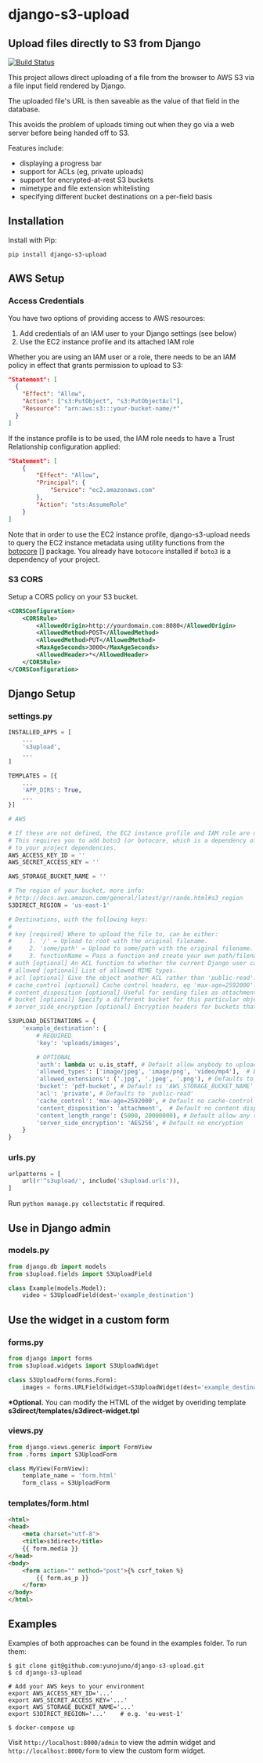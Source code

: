 django-s3-upload
================

Upload files directly to S3 from Django
-------------------------------------

[![Build Status](https://travis-ci.org/yunojuno/django-s3upload.svg?branch=master)](https://travis-ci.org/yunojuno/django-s3upload)

This project allows direct uploading of a file from the browser to AWS S3 via a file input field rendered by Django. 

The uploaded file's URL is then saveable as the value of that field in the database. 

This avoids the problem of uploads timing out when they go via a web server before being handed off to S3.

Features include:

* displaying a progress bar
* support for ACLs (eg, private uploads)
* support for encrypted-at-rest S3 buckets
* mimetype and file extension whitelisting
* specifying different bucket destinations on a per-field basis

## Installation

Install with Pip:

```pip install django-s3-upload```

## AWS Setup

### Access Credentials

You have two options of providing access to AWS resources:

1. Add credentials of an IAM user to your Django settings (see below)
2. Use the EC2 instance profile and its attached IAM role

Whether you are using an IAM user or a role, there needs to be an IAM policy
in effect that grants permission to upload to S3:

```json
"Statement": [
  {
    "Effect": "Allow",
    "Action": ["s3:PutObject", "s3:PutObjectAcl"],
    "Resource": "arn:aws:s3:::your-bucket-name/*"
  }
]
```

If the instance profile is to be used, the IAM role needs to have a
Trust Relationship configuration applied:

```json
"Statement": [
	{
		"Effect": "Allow",
		"Principal": {
			"Service": "ec2.amazonaws.com"
		},
		"Action": "sts:AssumeRole"
	}
]
```

Note that in order to use the EC2 instance profile, django-s3-upload needs
to query the EC2 instance metadata using utility functions from the
[botocore] [] package. You already have `botocore` installed if `boto3`
is a dependency of your project.

### S3 CORS

Setup a CORS policy on your S3 bucket.

```xml
<CORSConfiguration>
    <CORSRule>
        <AllowedOrigin>http://yourdomain.com:8080</AllowedOrigin>
        <AllowedMethod>POST</AllowedMethod>
        <AllowedMethod>PUT</AllowedMethod>
        <MaxAgeSeconds>3000</MaxAgeSeconds>
        <AllowedHeader>*</AllowedHeader>
    </CORSRule>
</CORSConfiguration>
```

## Django Setup

### settings.py

```python
INSTALLED_APPS = [
    ...
    's3upload',
    ...
]

TEMPLATES = [{
    ...
    'APP_DIRS': True,
    ...
}]

# AWS

# If these are not defined, the EC2 instance profile and IAM role are used.
# This requires you to add boto3 (or botocore, which is a dependency of boto3)
# to your project dependencies.
AWS_ACCESS_KEY_ID = ''
AWS_SECRET_ACCESS_KEY = ''

AWS_STORAGE_BUCKET_NAME = ''

# The region of your bucket, more info:
# http://docs.aws.amazon.com/general/latest/gr/rande.html#s3_region
S3DIRECT_REGION = 'us-east-1'

# Destinations, with the following keys:
#
# key [required] Where to upload the file to, can be either:
#     1. '/' = Upload to root with the original filename.
#     2. 'some/path' = Upload to some/path with the original filename.
#     3. functionName = Pass a function and create your own path/filename.
# auth [optional] An ACL function to whether the current Django user can perform this action.
# allowed [optional] List of allowed MIME types.
# acl [optional] Give the object another ACL rather than 'public-read'.
# cache_control [optional] Cache control headers, eg 'max-age=2592000'.
# content_disposition [optional] Useful for sending files as attachments.
# bucket [optional] Specify a different bucket for this particular object.
# server_side_encryption [optional] Encryption headers for buckets that require it.

S3UPLOAD_DESTINATIONS = {
    'example_destination': {
        # REQUIRED
        'key': 'uploads/images',

        # OPTIONAL
        'auth': lambda u: u.is_staff, # Default allow anybody to upload
        'allowed_types': ['image/jpeg', 'image/png', 'video/mp4'],  # Default allow all mime types
        'allowed_extensions': ('.jpg', '.jpeg', '.png'), # Defaults to all extensions
        'bucket': 'pdf-bucket', # Default is 'AWS_STORAGE_BUCKET_NAME'
        'acl': 'private', # Defaults to 'public-read'
        'cache_control': 'max-age=2592000', # Default no cache-control
        'content_disposition': 'attachment',  # Default no content disposition
        'content_length_range': (5000, 20000000), # Default allow any size
        'server_side_encryption': 'AES256', # Default no encryption
    }
}
```

### urls.py

```python
urlpatterns = [
    url(r'^s3upload/', include('s3upload.urls')),
]
```

Run ```python manage.py collectstatic``` if required.

## Use in Django admin

### models.py

```python
from django.db import models
from s3upload.fields import S3UploadField

class Example(models.Model):
    video = S3UploadField(dest='example_destination')
```

## Use the widget in a custom form

### forms.py

```python
from django import forms
from s3upload.widgets import S3UploadWidget

class S3UploadForm(forms.Form):
    images = forms.URLField(widget=S3UploadWidget(dest='example_destination'))
```

__*Optional.__ You can modify the HTML of the widget by overiding template __s3direct/templates/s3direct-widget.tpl__

### views.py

```python
from django.views.generic import FormView
from .forms import S3UploadForm

class MyView(FormView):
    template_name = 'form.html'
    form_class = S3UploadForm
```

### templates/form.html

```html
<html>
<head>
    <meta charset="utf-8">
    <title>s3direct</title>
    {{ form.media }}
</head>
<body>
    <form action="" method="post">{% csrf_token %}
        {{ form.as_p }}
    </form>
</body>
</html>
```


## Examples

Examples of both approaches can be found in the examples folder. To run them:
```shell
$ git clone git@github.com:yunojuno/django-s3-upload.git
$ cd django-s3-upload

# Add your AWS keys to your environment
export AWS_ACCESS_KEY_ID='...'
export AWS_SECRET_ACCESS_KEY='...'
export AWS_STORAGE_BUCKET_NAME='...'
export S3DIRECT_REGION='...'    # e.g. 'eu-west-1'

$ docker-compose up
```

Visit ```http://localhost:8000/admin``` to view the admin widget and ```http://localhost:8000/form``` to view the custom form widget.

[botocore]: https://github.com/boto/botocore
